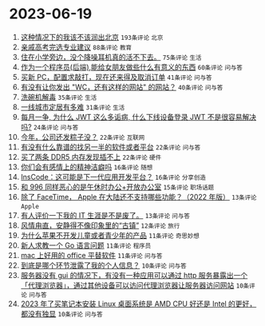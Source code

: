 # 2023-06-19

1. [这种情况下的我该不该润出北京](https://www.v2ex.com/t/949869) `193条评论` `北京`
1. [亲戚高考完选专业建议](https://www.v2ex.com/t/949829) `88条评论` `教育`
1. [住在小学旁边，没个降噪耳机真的活不下去。](https://www.v2ex.com/t/949849) `75条评论` `生活`
1. [作为一个程序员(后端),能给女朋友做些什么有意义的东西](https://www.v2ex.com/t/949892) `60条评论` `问与答`
1. [买新 PC，配置求敲打，现在还来得及取消订单](https://www.v2ex.com/t/949827) `41条评论` `问与答`
1. [有没有让你发出 "WC，还有这样的网站" 的网站？](https://www.v2ex.com/t/949936) `40条评论` `问与答`
1. [洗碗机解毒](https://www.v2ex.com/t/949905) `35条评论` `生活`
1. [一线城市定居有多难](https://www.v2ex.com/t/949914) `31条评论` `生活`
1. [每月一争, 为什么 JWT 这么多诟病, 什么下线设备登录 JWT 不是很容易解决吗?](https://www.v2ex.com/t/949924) `24条评论` `问与答`
1. [今年，公司还发粽子没？](https://www.v2ex.com/t/949889) `22条评论` `互联网`
1. [有没有什么靠谱的找另一半的软件或者平台](https://www.v2ex.com/t/949882) `22条评论` `问与答`
1. [买了两条 DDR5 内存发现插不上](https://www.v2ex.com/t/949852) `22条评论` `硬件`
1. [你们会有感情上的精神洁癖吗](https://www.v2ex.com/t/949883) `16条评论` `随想`
1. [InsCode：这可能是下一代应用开发平台？](https://www.v2ex.com/t/949873) `16条评论` `分享创造`
1. [和 996 同样恶心的是午休时办公+开放办公室](https://www.v2ex.com/t/949947) `15条评论` `职场话题`
1. [除了 FaceTime， Apple 在大陆还不支持哪些功能？（2022 年版）](https://www.v2ex.com/t/949944) `13条评论` `Apple`
1. [有人评价一下我的 IT 生涯是不是废了。](https://www.v2ex.com/t/949828) `13条评论` `问与答`
1. [风情甪直，安静得不像印象里的“古镇”](https://www.v2ex.com/t/949846) `12条评论` `旅行`
1. [为什么苹果不开发儿童或者青少年的产品](https://www.v2ex.com/t/949952) `11条评论` `奇思妙想`
1. [新人求教一个 Go 语言问题](https://www.v2ex.com/t/949872) `11条评论` `程序员`
1. [mac 上好用的 office 平替软件](https://www.v2ex.com/t/949871) `11条评论` `问与答`
1. [到底是哪个环节泄露了我的个人信息？](https://www.v2ex.com/t/949922) `10条评论` `问与答`
1. [服务器没有 gui 的情况下，有没有一种应用可以通过 http 服务暴露出一个「代理浏览器」，通过其他设备可以访问代理浏览器让服务器访问网站](https://www.v2ex.com/t/949895) `10条评论` `问与答`
1. [2023 年了买笔记本安装 Linux 桌面系统是 AMD CPU 好还是 Intel 的更好，都没有独显](https://www.v2ex.com/t/949888) `10条评论` `问与答`
